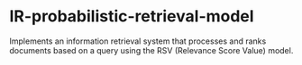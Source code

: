# IR-probabilistic-retrieval-model
Implements an information retrieval system that processes and ranks documents based on a query using the RSV (Relevance Score Value) model. 
